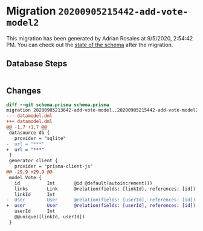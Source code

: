 # Migration `20200905215442-add-vote-model2`

This migration has been generated by Adrian Rosales at 9/5/2020, 2:54:42 PM.
You can check out the [state of the schema](./schema.prisma) after the migration.

## Database Steps

```sql

```

## Changes

```diff
diff --git schema.prisma schema.prisma
migration 20200905213642-add-vote-model..20200905215442-add-vote-model2
--- datamodel.dml
+++ datamodel.dml
@@ -1,7 +1,7 @@
 datasource db {
   provider = "sqlite"
-  url = "***"
+  url = "***"
 }
 generator client {
   provider = "prisma-client-js"
@@ -29,9 +29,9 @@
 model Vote {
   id          Int       @id @default(autoincrement())
   links       Link      @relation(fields: [linkId], references: [id])
   linkId      Int
-  User        User      @relation(fields: [userId], references: [id])
+  user        User      @relation(fields: [userId], references: [id])
   userId      Int
   @@unique([linkId, userId])
 }
```



